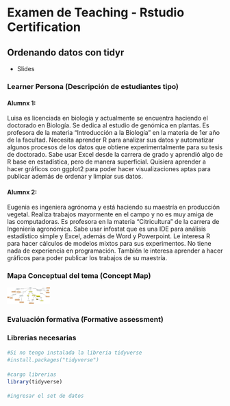# Examen de Teaching - Rstudio Certification

## Ordenando datos con tidyr 

* Slides

### Learner Persona (Descripción de estudiantes tipo)
#### Alumnx 1: 
Luisa es licenciada en biología y actualmente se encuentra haciendo el doctorado en Biología. Se dedica al estudio de genómica en plantas. Es profesora de la materia “Introducción a la Biología” en la materia de 1er año de la facultad. Necesita aprender R para analizar sus datos y automatizar algunos procesos de los datos que obtiene experimentalmente para su tesis de doctorado. Sabe usar Excel desde la carrera de grado y aprendió algo de R base en estadística, pero de manera superficial. Quisiera aprender a hacer gráficos con ggplot2 para poder hacer visualizaciones aptas para publicar además de ordenar y limpiar sus datos.

#### Alumnx 2:
Eugenia es ingeniera agrónoma y está haciendo su maestría en producción vegetal. Realiza trabajos mayormente en el campo y no es muy amiga de las computadoras. Es profesora en la materia “Citricultura” de la carrera de Ingeniería agronómica.
Sabe usar infostat que es una IDE para análisis estadístico simple y Excel, además de Word y Powerpoint. Le interesa R para hacer cálculos de modelos mixtos para sus experimentos. No tiene nada de experiencia en programación. También le interesa aprender a hacer gráficos para poder publicar los trabajos de su maestría. 

### Mapa Conceptual del tema (Concept Map)

<img src="img/map.jpg" width="100" />


### Evaluación formativa (Formative assessment)



### Librerias necesarias 

``` r
#Si no tengo instalada la libreria tidyverse
#install.packages("tidyverse")

#cargo librerias
library(tidyverse)

#ingresar el set de datos


```





